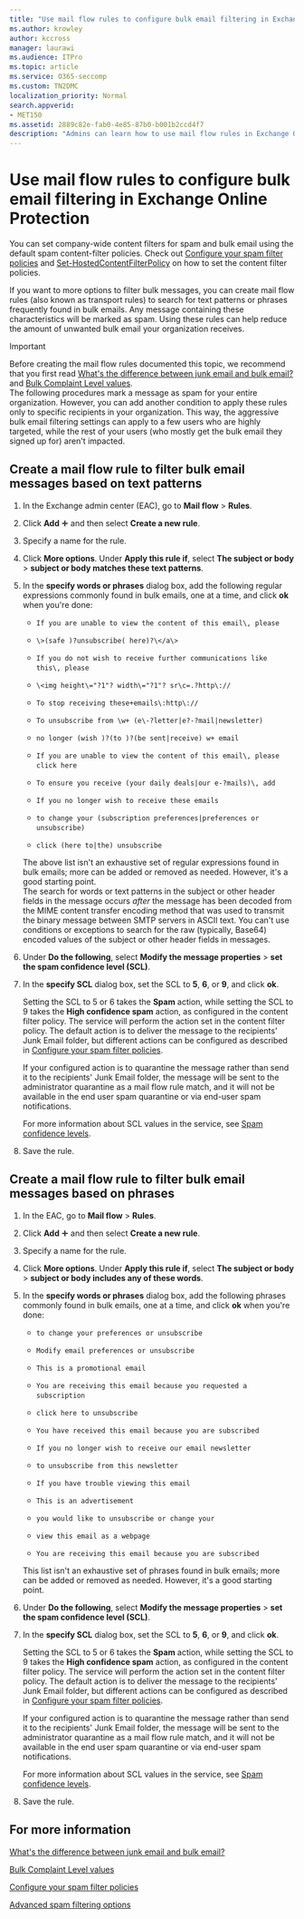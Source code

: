 ```yaml
---
title: "Use mail flow rules to configure bulk email filtering in Exchange Online Protection"
ms.author: krowley
author: kccross
manager: laurawi
ms.audience: ITPro
ms.topic: article
ms.service: O365-seccomp
ms.custom: TN2DMC
localization_priority: Normal
search.appverid:
- MET150
ms.assetid: 2889c82e-fab0-4e85-87b0-b001b2ccd4f7
description: "Admins can learn how to use mail flow rules in Exchange Online Protection for bulk email filtering."
---
```


# Use mail flow rules to configure bulk email filtering in Exchange Online Protection

You can set company-wide content filters for spam and bulk email using the default spam content-filter policies. Check out [Configure your spam filter policies](configure-your-spam-filter-policies.md) and [Set-HostedContentFilterPolicy](https://docs.microsoft.com/powershell/module/exchange/antispam-antimalware/Set-HostedContentFilterPolicy?view=exchange-ps) on how to set the content filter policies. 
  
If you want to more options to filter bulk messages, you can create mail flow rules (also known as transport rules) to search for text patterns or phrases frequently found in bulk emails. Any message containing these characteristics will be marked as spam. Using these rules can help reduce the amount of unwanted bulk email your organization receives.

> [!IMPORTANT]
> Before creating the mail flow rules documented this topic, we recommend that you first read [What's the difference between junk email and bulk email?](what-s-the-difference-between-junk-email-and-bulk-email.md) and [Bulk Complaint Level values](bulk-complaint-level-values.md).<br> 
> The following procedures mark a message as spam for your entire organization. However, you can add another condition to apply these rules only to specific recipients in your organization. This way, the aggressive bulk email filtering settings can apply to a few users who are highly targeted, while the rest of your users (who mostly get the bulk email they signed up for) aren't impacted. 
  
## Create a mail flow rule to filter bulk email messages based on text patterns

1. In the Exchange admin center (EAC), go to **Mail flow** \> **Rules**.
    
2. Click **Add** ![Add Icon](media/ITPro-EAC-AddIcon.gif) and then select **Create a new rule**.
    
3. Specify a name for the rule.
    
4. Click **More options**. Under **Apply this rule if**, select **The subject or body** \> **subject or body matches these text patterns**.
    
5. In the **specify words or phrases** dialog box, add the following regular expressions commonly found in bulk emails, one at a time, and click **ok** when you're done: 
    
   - `If you are unable to view the content of this email\, please`
    
   - `\>(safe )?unsubscribe( here)?\</a\>`
    
   - `If you do not wish to receive further communications like this\, please`
    
   - `\<img height\="?1"? width\="?1"? sr\c=.?http\://`
    
   - `To stop receiving these+emails\:http\://`
    
   - `To unsubscribe from \w+ (e\-?letter|e?-?mail|newsletter)`
    
   - `no longer (wish )?(to )?(be sent|receive) w+ email`
    
   - `If you are unable to view the content of this email\, please click here`
    
   - `To ensure you receive (your daily deals|our e-?mails)\, add`
    
   - `If you no longer wish to receive these emails`
    
   - `to change your (subscription preferences|preferences or unsubscribe)`
    
   - `click (here to|the) unsubscribe`
    
   The above list isn't an exhaustive set of regular expressions found in bulk emails; more can be added or removed as needed. However, it's a good starting point.<br>The search for words or text patterns in the subject or other header fields in the message occurs  *after*  the message has been decoded from the MIME content transfer encoding method that was used to transmit the binary message between SMTP servers in ASCII text. You can't use conditions or exceptions to search for the raw (typically, Base64) encoded values of the subject or other header fields in messages. 
    
6. Under **Do the following**, select **Modify the message properties** \> **set the spam confidence level (SCL)**.
    
7. In the **specify SCL** dialog box, set the SCL to **5**, **6**, or **9**, and click **ok**.
    
   Setting the SCL to 5 or 6 takes the **Spam** action, while setting the SCL to 9 takes the **High confidence spam** action, as configured in the content filter policy. The service will perform the action set in the content filter policy. The default action is to deliver the message to the recipients' Junk Email folder, but different actions can be configured as described in [Configure your spam filter policies](configure-your-spam-filter-policies.md).
    
   If your configured action is to quarantine the message rather than send it to the recipients' Junk Email folder, the message will be sent to the administrator quarantine as a mail flow rule match, and it will not be available in the end user spam quarantine or via end-user spam notifications. 
  
   For more information about SCL values in the service, see [Spam confidence levels](spam-confidence-levels.md).
    
8. Save the rule.
    
## Create a mail flow rule to filter bulk email messages based on phrases

1. In the EAC, go to **Mail flow** \> **Rules**.
    
2. Click **Add** ![Add Icon](media/ITPro-EAC-AddIcon.gif) and then select **Create a new rule**.
    
3. Specify a name for the rule.
    
4. Click **More options**. Under **Apply this rule if**, select **The subject or body** \> **subject or body includes any of these words**.
    
5. In the **specify words or phrases** dialog box, add the following phrases commonly found in bulk emails, one at a time, and click **ok** when you're done: 
    
   - `to change your preferences or unsubscribe`
    
   - `Modify email preferences or unsubscribe`
    
   - `This is a promotional email`
    
   - `You are receiving this email because you requested a subscription`
    
   - `click here to unsubscribe`
    
   - `You have received this email because you are subscribed`
    
   - `If you no longer wish to receive our email newsletter`
    
   - `to unsubscribe from this newsletter`
    
   - `If you have trouble viewing this email`
    
   - `This is an advertisement`
    
   - `you would like to unsubscribe or change your`
    
   - `view this email as a webpage`
    
   - `You are receiving this email because you are subscribed`
    
   This list isn't an exhaustive set of phrases found in bulk emails; more can be added or removed as needed. However, it's a good starting point.
    
6. Under **Do the following**, select **Modify the message properties** \> **set the spam confidence level (SCL)**.
    
7. In the **specify SCL** dialog box, set the SCL to **5**, **6**, or **9**, and click **ok**.
    
   Setting the SCL to 5 or 6 takes the **Spam** action, while setting the SCL to 9 takes the **High confidence spam** action, as configured in the content filter policy. The service will perform the action set in the content filter policy. The default action is to deliver the message to the recipients' Junk Email folder, but different actions can be configured as described in [Configure your spam filter policies](configure-your-spam-filter-policies.md).
    
   If your configured action is to quarantine the message rather than send it to the recipients' Junk Email folder, the message will be sent to the administrator quarantine as a mail flow rule match, and it will not be available in the end user spam quarantine or via end-user spam notifications. 
  
   For more information about SCL values in the service, see [Spam confidence levels](spam-confidence-levels.md).

8. Save the rule.

## For more information

[What's the difference between junk email and bulk email?](what-s-the-difference-between-junk-email-and-bulk-email.md)

[Bulk Complaint Level values](bulk-complaint-level-values.md)

[Configure your spam filter policies](configure-your-spam-filter-policies.md)

[Advanced spam filtering  options](advanced-spam-filtering-asf-options.md)
